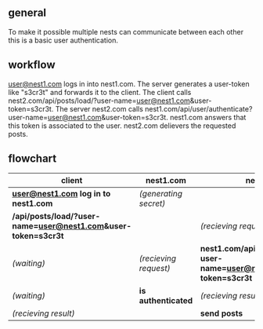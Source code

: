 ## general ##

To make it possible multiple nests can communicate between each other this is a basic user authentication.



## workflow ##

user@nest1.com logs in into nest1.com. The server generates a user-token like "s3cr3t" and forwards it to the client.
The client calls nest2.com/api/posts/load/?user-name=user@nest1.com&user-token=s3cr3t. The server nest2.com calls nest1.com/api/user/authenticate?user-name=user@nest1.com&user-token=s3cr3t. nest1.com answers that this token is associated to the user. nest2.com delievers the requested posts.

## flowchart ##


client	| nest1.com | nest2.com
--- | --- | ---
**user@nest1.com log in to nest1.com** | *(generating secret)* | 
**/api/posts/load/?user-name=user@nest1.com&user-token=s3cr3t** | | *(recieving request)*
*(waiting)* | *(recieving request)* | **nest1.com/api/user/authenticate?user-name=user@nest1.com&user-token=s3cr3t**
*(waiting)* | **is authenticated** | *(recieving result)*
*(recieving result)* |  | **send posts**
